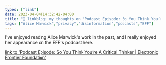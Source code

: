 ```yaml
---
types: ["link"]
date: 2023-04-04T14:32:42-04:00
title: "🔗 linkblog: my thoughts on 'Podcast Episode: So You Think You’re A Critical Thinker | Electronic Frontier Foundation'"
tags: ["Alice Marwick","privacy","disinformation","podcasts","EFF"]
---
```

I've enjoyed reading Alice Marwick's work in the past, and I really enjoyed her appearance on the EFF's podcast here.  
 

[link to 'Podcast Episode: So You Think You’re A Critical Thinker | Electronic Frontier Foundation'](https://www.eff.org/deeplinks/2023/03/podcast-episode-so-you-think-youre-critical-thinker)
